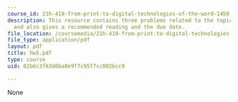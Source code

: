 ```yaml
---
course_id: 21h-418-from-print-to-digital-technologies-of-the-word-1450-present-fall-2005
description: This resource contains three problems related to the topic of Inkan Khipus
  and also gives a recommended reading and the due date.
file_location: /coursemedia/21h-418-from-print-to-digital-technologies-of-the-word-1450-present-fall-2005/02b6c3f63d6ba8e9f7c95f7cc002bcc9_hw5.pdf
file_type: application/pdf
layout: pdf
title: hw5.pdf
type: course
uid: 02b6c3f63d6ba8e9f7c95f7cc002bcc9

---
```

None
